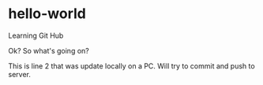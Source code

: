 # hello-world
Learning Git Hub

Ok? So what's going on?

This is line 2 that was update locally on a PC. Will try to commit and push to server.